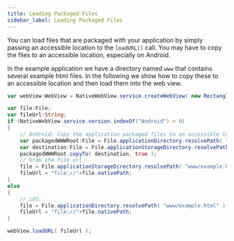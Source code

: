 ```yaml
---
title: Loading Packaged Files
sidebar_label: Loading Packaged Files
---
```


You can load files that are packaged with your application by simply passing an accessible 
location to the `loadURL()` call. You may have to copy the files to an accessible location, 
especially on Android.

In the example application we have a directory named `www` that contains several example html 
files. In the following we show how to copy these to an accessible location and then load 
them into the web view.

```actionscript
var webView:WebView = NativeWebView.service.createWebView( new Rectangle( 0, 0, 400, 600 ) ) ;

var file:File;
var fileUrl:String;
if (NativeWebView.service.version.indexOf("Android") > 0)
{
	// Android: Copy the application packaged files to an accessible location			
	var packagedWWWRoot:File = File.applicationDirectory.resolvePath( "www" );
	var destination:File = File.applicationStorageDirectory.resolvePath( "www" );
	packagedWWWRoot.copyTo( destination, true );
	// Grab the file url
	file = File.applicationStorageDirectory.resolvePath( "www/example.html" );
	fileUrl = "file://"+file.nativePath;
}
else 
{
	// iOS:
	file = File.applicationDirectory.resolvePath( "www/example.html" );
	fileUrl = "file://"+file.nativePath;
}

webView.loadURL( fileUrl );
```

